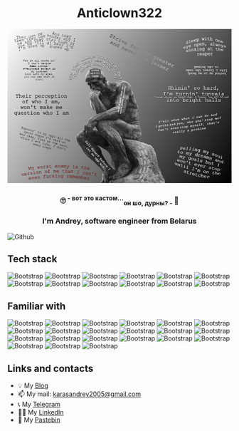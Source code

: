 <h1 align="center">Anticlown322</h1>

![Impressive picture](/assets/images/impressive.png)

<h3 align="center">🙄  <sup>- вот это кастом...</sup><sub>он шо, дурны? -</sub>  🤔</h3>

<h3 align="center">I'm Andrey, software engineer from Belarus</h3>

![Github](https://img.shields.io/github/followers/anticlown322?label=Follow&style=social)

## Tech stack

![Bootstrap](https://img.shields.io/badge/-.NET-05122A?style=flat-square&logo=.NET&color=353535)
![Bootstrap](https://img.shields.io/badge/-ASP.NET-05122A?style=flat-square&logo=ASP.NET&color=353535)
![Bootstrap](https://img.shields.io/badge/-ASP.NET_Core-05122A?style=flat-square&logo=ASP.NET-Core&color=353535)
![Bootstrap](https://img.shields.io/badge/-Entity_Framework-05122A?style=flat-square&logo=Entity-Framework&color=353535)
![Bootstrap](https://img.shields.io/badge/-MSSQL-05122A?style=flat-square&logo=MSSQL&color=353535)
![Bootstrap](https://img.shields.io/badge/-PostgreSQL-05122A?style=flat-square&logo=PostgreSQL&color=353535)
![Bootstrap](https://img.shields.io/badge/-SQL-05122A?style=flat-square&logo=SQL&color=353535)
![Bootstrap](https://img.shields.io/badge/-Git-05122A?style=flat-square&logo=Git&color=353535)
![Bootstrap](https://img.shields.io/badge/-Docker-05122A?style=flat-square&logo=Docker&color=353535)
![Bootstrap](https://img.shields.io/badge/-ElasticSearch-05122A?style=flat-square&logo=ElasticSearch&color=353535)
![Bootstrap](https://img.shields.io/badge/-Logstash-05122A?style=flat-square&logo=Logstash&color=353535)
![Bootstrap](https://img.shields.io/badge/-Kibana-05122A?style=flat-square&logo=Kibana&color=353535)

## Familiar with

![Bootstrap](https://img.shields.io/badge/-Java-05122A?style=flat-square&logo=Kibana&color=353535)
![Bootstrap](https://img.shields.io/badge/-Selenium-05122A?style=flat-square&logo=selenium&color=353535)
![Bootstrap](https://img.shields.io/badge/-PHP-05122A?style=flat-square&logo=php&color=353535)
![Bootstrap](https://img.shields.io/badge/-PhpMyAdmin-05122A?style=flat-square&logo=phpmyadmin&color=353535)
![Bootstrap](https://img.shields.io/badge/-Python-05122A?style=flat-square&logo=python&color=353535)
![Bootstrap](https://img.shields.io/badge/-HTML5-05122A?style=flat-square&logo=html5&color=353535)
![Bootstrap](https://img.shields.io/badge/-CSS-05122A?style=flat-square&logo=css&color=353535)
![Bootstrap](https://img.shields.io/badge/-JS-05122A?style=flat-square&logo=javascript&color=353535)
![Bootstrap](https://img.shields.io/badge/-React-05122A?style=flat-square&logo=react&color=353535)
![Bootstrap](https://img.shields.io/badge/-Vue_JS-05122A?style=flat-square&logo=vuedotjs&color=353535)
![Bootstrap](https://img.shields.io/badge/-Figma-05122A?style=flat-square&logo=figma&color=353535)
![Bootstrap](https://img.shields.io/badge/-C++-05122A?style=flat-square&logo=cplusplus&color=353535)
![Bootstrap](https://img.shields.io/badge/-C-05122A?style=flat-square&logo=c&color=353535)
![Bootstrap](https://img.shields.io/badge/-Linux-05122A?style=flat-square&logo=linux&color=353535)
![Bootstrap](https://img.shields.io/badge/-GNU_Bash-05122A?style=flat-square&logo=gnubash&color=353535)
![Bootstrap](https://img.shields.io/badge/-Arduino-05122A?style=flat-square&logo=arduino&color=353535)
![Bootstrap](https://img.shields.io/badge/-AVR_Studio-05122A?style=flat-square&logo=Kibana&color=353535)
![Bootstrap](https://img.shields.io/badge/-Proteus-05122A?style=flat-square&logo=proteus&color=353535)
![Bootstrap](https://img.shields.io/badge/-Delphi-05122A?style=flat-square&logo=delphi&color=353535)
![Bootstrap](https://img.shields.io/badge/-Rad_Server-05122A?style=flat-square&logo=radstudio&color=353535)
![Bootstrap](https://img.shields.io/badge/-SQLite-05122A?style=flat-square&logo=sqlite&color=353535)

## Links and contacts

- 💡 My [Blog](https://anticlown322.github.io)
- 📫 My mail: karasandrey2005@gmail.com
- 📞 My [Telegram](https://t.me/klwnfish)
- 👨‍💻 My [LinkedIn](https://www.linkedin.com/in/andrey-karas/)
- 🎲 My [Pastebin](https://pastebin.com/u/anticlown)
